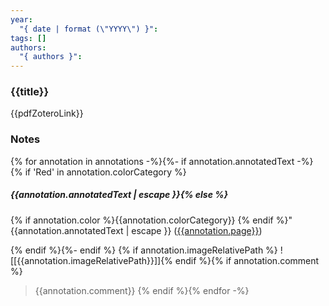 ```yaml
---
year:
  "{ date | format (\"YYYY\") }": 
tags: []
authors:
  "{ authors }":
---
```


### {{title}}
{{pdfZoteroLink}}

### Notes
{% for annotation in annotations -%}{%- if annotation.annotatedText -%}{% if 'Red' in annotation.colorCategory %} 
##### {{annotation.annotatedText | escape }}{% else %}
{% if annotation.color %}{{annotation.colorCategory}} {% endif %}"{{annotation.annotatedText | escape }} ([{{annotation.page}}](zotero://open-pdf/library/items/{{annotation.attachment.itemKey}}?page={{annotation.page}}&annotation={{annotation.id}}))

{% endif %}{%- endif %} {% if annotation.imageRelativePath %} ![[{{annotation.imageRelativePath}}]]{% endif %}{% if annotation.comment %} 
>{{annotation.comment}}
{% endif %}{% endfor -%}